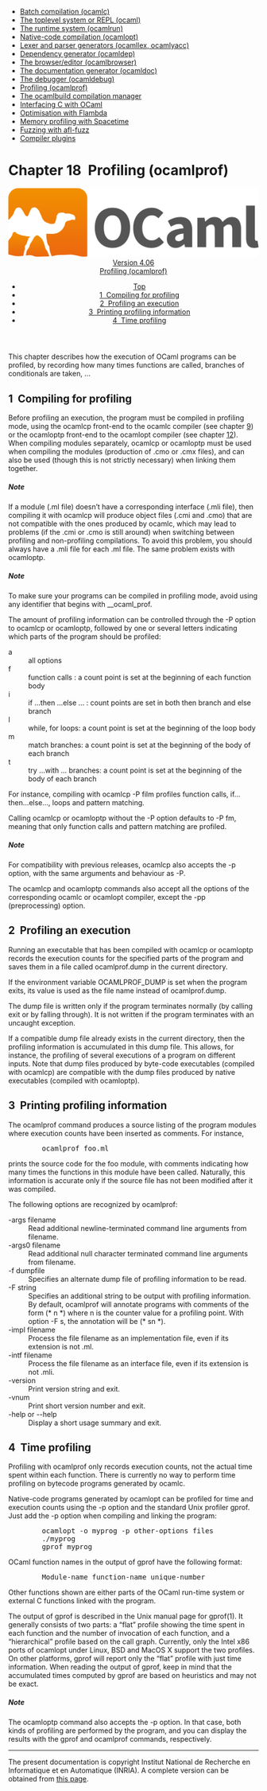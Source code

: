 <!-- ((! set title Manual !)) ((! set documentation !)) ((! set manual !)) ((! set nobreadcrumb !)) -->
<div class="manual content"><ul class="part_menu"><li><a href="comp.html">Batch compilation (ocamlc)</a></li><li><a href="toplevel.html">The toplevel system or REPL (ocaml)</a></li><li><a href="runtime.html">The runtime system (ocamlrun)</a></li><li><a href="native.html">Native-code compilation (ocamlopt)</a></li><li><a href="lexyacc.html">Lexer and parser generators (ocamllex, ocamlyacc)</a></li><li><a href="depend.html">Dependency generator (ocamldep)</a></li><li><a href="browser.html">The browser/editor (ocamlbrowser)</a></li><li><a href="ocamldoc.html">The documentation generator (ocamldoc)</a></li><li><a href="debugger.html">The debugger (ocamldebug)</a></li><li class="active"><a href="profil.html">Profiling (ocamlprof)</a></li><li><a href="manual033.html">The ocamlbuild compilation manager</a></li><li><a href="intfc.html">Interfacing C with OCaml</a></li><li><a href="flambda.html">Optimisation with Flambda</a></li><li><a href="spacetime.html">Memory profiling with Spacetime</a></li><li><a href="afl-fuzz.html">Fuzzing with afl-fuzz</a></li><li><a href="plugins.html">Compiler plugins</a></li></ul>




<h1 class="chapter" id="sec402"><span>Chapter 18</span>&nbsp;&nbsp;Profiling (ocamlprof)</h1>
<header><nav class="toc brand"><a class="brand" href="https://ocaml.org/"><img src="colour-logo-gray.svg" class="svg" alt="OCaml"></a></nav><nav class="toc"><div class="toc_version"><a href="/docs" id="version-select">Version 4.06</a></div><div class="toc_title"><a href="#">Profiling (ocamlprof)</a></div><ul><li class="top"><a href="#">Top</a></li>
<li><a href="#sec403">1&nbsp;&nbsp;Compiling for profiling</a>
</li><li><a href="#sec407">2&nbsp;&nbsp;Profiling an execution</a>
</li><li><a href="#sec408">3&nbsp;&nbsp;Printing profiling information</a>
</li><li><a href="#sec409">4&nbsp;&nbsp;Time profiling</a>
</li></ul></nav></header>
<p> <a id="c:profiler"></a>

</p><p>This chapter describes how the execution of OCaml
programs can be profiled, by recording how many times functions are
called, branches of conditionals are taken, …</p>
<h2 class="section" id="sec403">1&nbsp;&nbsp;Compiling for profiling</h2>
<p>Before profiling an execution, the program must be compiled in
profiling mode, using the <span class="c003">ocamlcp</span> front-end to the <span class="c003">ocamlc</span> compiler
(see chapter&nbsp;<a href="comp.html#c%3Acamlc">9</a>) or the <span class="c003">ocamloptp</span> front-end to the
<span class="c003">ocamlopt</span> compiler (see chapter&nbsp;<a href="native.html#c%3Anativecomp">12</a>). When compiling
modules separately, <span class="c003">ocamlcp</span> or <span class="c003">ocamloptp</span> must be used when
compiling the modules (production of <span class="c003">.cmo</span> or <span class="c003">.cmx</span> files), and can
also be used (though this is not strictly necessary) when linking them
together.</p>
<h5 class="paragraph" id="sec404">Note</h5>
<p> If a module (<span class="c003">.ml</span> file) doesn’t have a corresponding
interface (<span class="c003">.mli</span> file), then compiling it with <span class="c003">ocamlcp</span> will produce
object files (<span class="c003">.cmi</span> and <span class="c003">.cmo</span>) that are not compatible with the ones
produced by <span class="c003">ocamlc</span>, which may lead to problems (if the <span class="c003">.cmi</span> or
<span class="c003">.cmo</span> is still around) when switching between profiling and
non-profiling compilations. To avoid this problem, you should always
have a <span class="c003">.mli</span> file for each <span class="c003">.ml</span> file. The same problem exists with
<span class="c003">ocamloptp</span>.</p>
<h5 class="paragraph" id="sec405">Note</h5>
<p> To make sure your programs can be compiled in
profiling mode, avoid using any identifier that begins with
<span class="c003">__ocaml_prof</span>.</p><p>The amount of profiling information can be controlled through the <span class="c003">-P</span>
option to <span class="c003">ocamlcp</span> or <span class="c003">ocamloptp</span>, followed by one or several letters
indicating which parts of the program should be profiled:</p><dl class="description"><dt class="dt-description">
<span class="c006">a</span></dt><dd class="dd-description"> all options
</dd><dt class="dt-description"><span class="c006">f</span></dt><dd class="dd-description"> function calls : a count point is set at the beginning of
each function body
</dd><dt class="dt-description"><span class="c006">i</span></dt><dd class="dd-description"> <span class="c013">if …then …else …</span> : count points are set in
both <span class="c013">then</span> branch and <span class="c013">else</span> branch
</dd><dt class="dt-description"><span class="c006">l</span></dt><dd class="dd-description"> <span class="c013">while, for</span> loops: a count point is set at the beginning of
the loop body
</dd><dt class="dt-description"><span class="c006">m</span></dt><dd class="dd-description"> <span class="c013">match</span> branches: a count point is set at the beginning of the
body of each branch
</dd><dt class="dt-description"><span class="c006">t</span></dt><dd class="dd-description"> <span class="c013">try …with …</span> branches: a count point is set at the
beginning of the body of each branch
</dd></dl><p>For instance, compiling with <span class="c003">ocamlcp -P film</span> profiles function calls,
if…then…else…, loops and pattern matching.</p><p>Calling <span class="c003">ocamlcp</span> or <span class="c003">ocamloptp</span> without the <span class="c003">-P</span> option defaults to
<span class="c003">-P fm</span>, meaning that only function calls and pattern matching are
profiled.</p>
<h5 class="paragraph" id="sec406">Note</h5>
<p> For compatibility with previous releases, <span class="c003">ocamlcp</span>
also accepts the <span class="c003">-p</span> option, with the same arguments and behaviour as
<span class="c003">-P</span>.</p><p>The <span class="c003">ocamlcp</span> and <span class="c003">ocamloptp</span> commands also accept all the options of
the corresponding <span class="c003">ocamlc</span> or <span class="c003">ocamlopt</span> compiler, except the <span class="c003">-pp</span>
(preprocessing) option.</p>
<h2 class="section" id="sec407">2&nbsp;&nbsp;Profiling an execution</h2>
<p>Running an executable that has been compiled with <span class="c003">ocamlcp</span> or
<span class="c003">ocamloptp</span> records the execution counts for the specified parts of
the program and saves them in a file called <span class="c003">ocamlprof.dump</span> in the
current directory.</p><p>If the environment variable <span class="c003">OCAMLPROF_DUMP</span> is set when the program
exits, its value is used as the file name instead of <span class="c003">ocamlprof.dump</span>.</p><p>The dump file is written only if the program terminates
normally (by calling <span class="c003">exit</span> or by falling through). It is not written
if the program terminates with an uncaught exception.</p><p>If a compatible dump file already exists in the current directory, then the
profiling information is accumulated in this dump file. This allows, for
instance, the profiling of several executions of a program on
different inputs. Note that dump files produced by byte-code
executables (compiled with <span class="c003">ocamlcp</span>) are compatible with the dump
files produced by native executables (compiled with <span class="c003">ocamloptp</span>).</p>
<h2 class="section" id="sec408">3&nbsp;&nbsp;Printing profiling information</h2>
<p>The <span class="c003">ocamlprof</span> command produces a source listing of the program modules
where execution counts have been inserted as comments. For instance,
</p><pre>        ocamlprof foo.ml
</pre><p>prints the source code for the <span class="c003">foo</span> module, with comments indicating
how many times the functions in this module have been called. Naturally,
this information is accurate only if the source file has not been modified
after it was compiled.</p><p>The following options are recognized by <span class="c003">ocamlprof</span>:</p><dl class="description"><dt class="dt-description"><span class="c013"><span class="c003">-args</span> <span class="c009">filename</span></span></dt><dd class="dd-description">
Read additional newline-terminated command line arguments from <span class="c009">filename</span>.</dd><dt class="dt-description"><span class="c013"><span class="c003">-args0</span> <span class="c009">filename</span></span></dt><dd class="dd-description">
Read additional null character terminated command line arguments from <span class="c009">filename</span>.</dd><dt class="dt-description"><span class="c013"><span class="c003">-f</span> <span class="c009">dumpfile</span></span></dt><dd class="dd-description">
Specifies an alternate dump file of profiling information to be read.</dd><dt class="dt-description"><span class="c013"><span class="c003">-F</span> <span class="c009">string</span></span></dt><dd class="dd-description">
Specifies an additional string to be output with profiling information.
By default, <span class="c003">ocamlprof</span> will annotate programs with comments of the form
<span class="c003">(* <span class="c009">n</span> *)</span> where <span class="c009">n</span> is the counter value for a profiling
point. With option <span class="c003">-F <span class="c009">s</span></span>, the annotation will be
<span class="c003">(* <span class="c009">sn</span> *)</span>.</dd><dt class="dt-description"><span class="c013"><span class="c003">-impl</span> <span class="c009">filename</span></span></dt><dd class="dd-description">
Process the file <span class="c009">filename</span> as an implementation file, even if its
extension is not <span class="c003">.ml</span>.</dd><dt class="dt-description"><span class="c013"><span class="c003">-intf</span> <span class="c009">filename</span></span></dt><dd class="dd-description">
Process the file <span class="c009">filename</span> as an interface file, even if its
extension is not <span class="c003">.mli</span>.</dd><dt class="dt-description"><span class="c006">-version</span></dt><dd class="dd-description">
Print version string and exit.</dd><dt class="dt-description"><span class="c006">-vnum</span></dt><dd class="dd-description">
Print short version number and exit.</dd><dt class="dt-description"><span class="c013"><span class="c003">-help</span> or <span class="c003">--help</span></span></dt><dd class="dd-description">
Display a short usage summary and exit.
</dd></dl>
<h2 class="section" id="sec409">4&nbsp;&nbsp;Time profiling</h2>
<p>Profiling with <span class="c003">ocamlprof</span> only records execution counts, not the actual
time spent within each function. There is currently no way to perform
time profiling on bytecode programs generated by <span class="c003">ocamlc</span>.</p><p>Native-code programs generated by <span class="c003">ocamlopt</span> can be profiled for time
and execution counts using the <span class="c003">-p</span> option and the standard Unix
profiler <span class="c003">gprof</span>. Just add the <span class="c003">-p</span> option when compiling and linking
the program:
</p><pre>        ocamlopt -o myprog -p <span class="c009">other-options files</span>
        ./myprog
        gprof myprog
</pre><p>
OCaml function names in the output of <span class="c003">gprof</span> have the following format:
</p><pre>        <span class="c009">Module-name</span>_<span class="c009">function-name</span>_<span class="c009">unique-number</span>
</pre><p>
Other functions shown are either parts of the OCaml run-time system or
external C functions linked with the program.</p><p>The output of <span class="c003">gprof</span> is described in the Unix manual page for
<span class="c003">gprof(1)</span>. It generally consists of two parts: a “flat” profile
showing the time spent in each function and the number of invocation
of each function, and a “hierarchical” profile based on the call
graph. Currently, only the Intel x86 ports of <span class="c003">ocamlopt</span> under
Linux, BSD and MacOS X support the two profiles. On other platforms,
<span class="c003">gprof</span> will report only the “flat” profile with just time
information. When reading the output of <span class="c003">gprof</span>, keep in mind that
the accumulated times computed by <span class="c003">gprof</span> are based on heuristics and
may not be exact.</p>
<h5 class="paragraph" id="sec410">Note</h5>
<p> The <span class="c003">ocamloptp</span> command also accepts the <span class="c003">-p</span>
option. In that case, both kinds of profiling are performed by the
program, and you can display the results with the <span class="c003">gprof</span> and <span class="c003">ocamlprof</span>
commands, respectively.

</p>
<hr>





<div class="copyright">The present documentation is copyright Institut National de Recherche en Informatique et en Automatique (INRIA). A complete version can be obtained from <a href="http://caml.inria.fr/pub/docs/manual-ocaml/">this page</a>.</div></div>